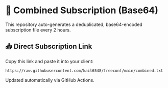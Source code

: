 # 🔗 Combined Subscription (Base64)

This repository auto-generates a deduplicated, base64-encoded subscription file every 2 hours.

## 📥 Direct Subscription Link

Copy this link and paste it into your client:

```
https://raw.githubusercontent.com/kail6548/freeconf/main/combined.txt
```

Updated automatically via GitHub Actions.
